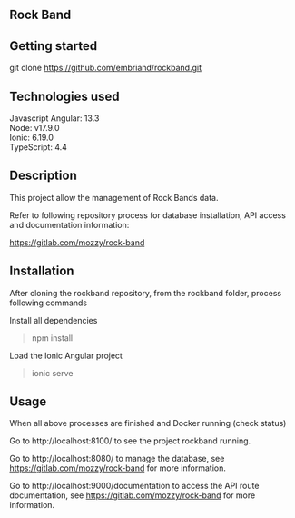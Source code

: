 ## Rock Band

## Getting started
git clone https://github.com/embriand/rockband.git

## Technologies used
Javascript
Angular: 13.3  
Node: v17.9.0  
Ionic: 6.19.0  
TypeScript: 4.4  

## Description
This project allow the management of Rock Bands data.  

Refer to following repository process for database installation, API access and documentation information:

https://gitlab.com/mozzy/rock-band

## Installation
After cloning the rockband repository, from the rockband folder, process following commands

Install all dependencies
> npm install

Load the Ionic Angular project
> ionic serve

## Usage
When all above processes are finished and Docker running (check status)

Go to http://localhost:8100/ to see the project rockband running.

Go to http://localhost:8080/ to manage the database, see https://gitlab.com/mozzy/rock-band for more information.

Go to http://localhost:9000/documentation to access the API route documentation, see https://gitlab.com/mozzy/rock-band for more information.
